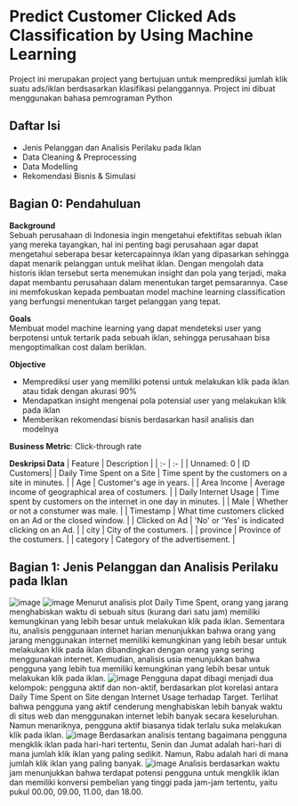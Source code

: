 # Predict Customer Clicked Ads Classification by Using Machine Learning
Project ini merupakan project yang bertujuan untuk memprediksi jumlah klik suatu ads/iklan berdsasarkan klasifikasi pelanggannya. Project ini dibuat menggunakan bahasa pemrograman Python 

## Daftar Isi
- Jenis Pelanggan dan Analisis Perilaku pada Iklan
- Data Cleaning & Preprocessing
- Data Modelling
- Rekomendasi Bisnis & Simulasi

## Bagian 0: Pendahuluan
**Background**<br>
Sebuah perusahaan di Indonesia ingin mengetahui efektifitas sebuah iklan yang mereka tayangkan, hal ini penting bagi perusahaan agar dapat mengetahui seberapa besar ketercapainnya iklan yang dipasarkan sehingga dapat menarik pelanggan untuk melihat iklan.
Dengan mengolah data historis iklan tersebut serta menemukan insight dan pola yang terjadi, maka dapat membantu perusahaan dalam menentukan target pemsarannya. Case ini memfokuskan kepada pembuatan model machine learning classification yang berfungsi menentukan target pelanggan yang tepat.

**Goals**<br>
Membuat model machine learning yang dapat mendeteksi user yang berpotensi untuk tertarik pada sebuah iklan, sehingga perusahaan bisa mengoptimalkan cost dalam beriklan.

**Objective**<br>
- Memprediksi user yang memiliki potensi untuk melakukan klik pada iklan atau tidak dengan akurasi 90%
- Mendapatkan insight mengenai pola potensial user yang melakukan klik pada iklan
- Memberikan rekomendasi bisnis berdasarkan hasil analisis dan modelnya

**Business Metric**: Click-through rate

**Deskripsi Data**
| Feature | Description |
| :- | :- |
| Unnamed: 0 | ID Customers|
| Daily Time Spent on a Site | Time spent by the customers on a site in minutes. |
| Age  | Customer's age in years. |
| Area Income  | Average income of geographical area of costumers. |
| Daily Internet Usage | Time spent by customers on the internet in one day in minutes. |
| Male | Whether or not a constumer was male. |
| Timestamp | What time customers clicked on an Ad or the closed window. |
| Clicked on Ad  | 'No' or 'Yes' is indicated clicking on an Ad. |
| city | City of the costumers. |
| province | Province of the costumers. |
| category | Category of the advertisement. |

## Bagian 1: Jenis Pelanggan dan Analisis Perilaku pada Iklan
![image](https://github.com/user-attachments/assets/28d2304e-68bf-4364-8275-fe0b536965bc)
![image](https://github.com/user-attachments/assets/73cca69e-4781-4e12-b18d-86c5ab088228)
Menurut analisis plot Daily Time Spent, orang yang jarang menghabiskan waktu di sebuah situs (kurang dari satu jam) memiliki kemungkinan yang lebih besar untuk melakukan klik pada iklan. Sementara itu, analisis penggunaan internet harian menunjukkan bahwa orang yang jarang menggunakan internet memiliki kemungkinan yang lebih besar untuk melakukan klik pada iklan dibandingkan dengan orang yang sering menggunakan internet. Kemudian, analisis usia menunjukkan bahwa pengguna yang lebih tua memiliki kemungkinan yang lebih besar untuk melakukan klik pada iklan.
![image](https://github.com/user-attachments/assets/b478b5ea-7605-4480-aa05-9eaaf6c0934e)
Pengguna dapat dibagi menjadi dua kelompok: pengguna aktif dan non-aktif, berdasarkan plot korelasi antara Daily Time Spent on Site dengan Internet Usage terhadap Target. Terlihat bahwa pengguna yang aktif cenderung menghabiskan lebih banyak waktu di situs web dan menggunakan internet lebih banyak secara keseluruhan. Namun menariknya, pengguna aktif biasanya tidak terlalu suka melakukan klik pada iklan.
![image](https://github.com/user-attachments/assets/f3251acb-cadd-4435-8c03-59feef87b385)
Berdasarkan analisis tentang bagaimana pengguna mengklik iklan pada hari-hari tertentu, Senin dan Jumat adalah hari-hari di mana jumlah klik iklan yang paling sedikit. Namun, Rabu adalah hari di mana jumlah klik iklan yang paling banyak. 
![image](https://github.com/user-attachments/assets/5de63a06-919d-4e0c-894e-aa7f21d1191e)
Analisis berdasarkan waktu jam menunjukkan bahwa terdapat potensi pengguna untuk mengklik iklan dan memiliki konversi pembelian yang tinggi pada jam-jam tertentu, yaitu pukul 00.00, 09.00, 11.00, dan 18.00.
